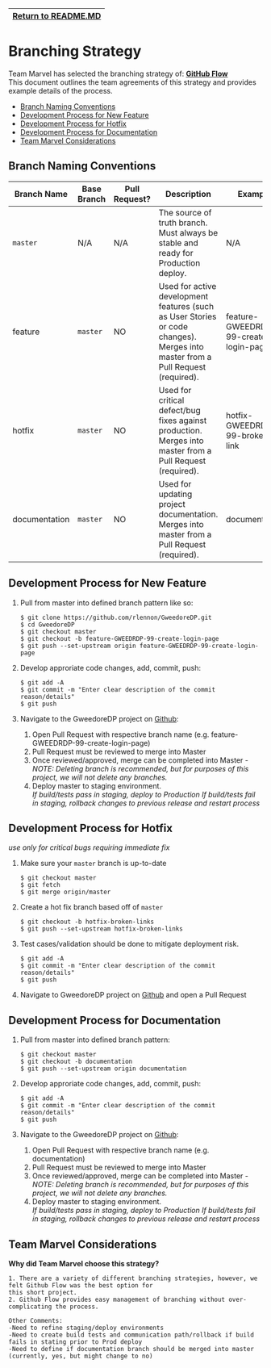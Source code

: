 | [Return to README.MD](./README.md)
| ---------------------------------------------------- |

# Branching Strategy

Team Marvel has selected the branching strategy of:  [**GitHub Flow**](https://guides.github.com/introduction/flow/)  
This document outlines the team agreements of this strategy and provides example details of the process.

- [Branch Naming Conventions](#branch-naming-conventions)
- [Development Process for New Feature](#development-process-for-new-feature)
- [Development Process for Hotfix](#development-process-for-hotfix)
- [Development Process for Documentation](#development-process-for-hotfix)
- [Team Marvel Considerations](#team-marvel-considerations)

## Branch Naming Conventions

| Branch Name | Base Branch | Pull Request? | Description | Example |      
| ------------|------------------------|-------------|-------------|---------|
| `master`    | N/A                    | N/A         | The source of truth branch.  Must always be stable and ready for Production deploy. | N/A
| feature | `master`                          | NO   | Used for active development features (such as User Stories or code changes).  Merges into master from a Pull Request (required). | feature-GWEEDRDP-99-create-login-page
| hotfix | `master`                       | NO    | Used for critical defect/bug fixes against production. Merges into master from a Pull Request (required). | hotfix-GWEEDRDP-99-broken-link
| documentation | `master`                   | NO   | Used for updating project documentation. Merges into master from a Pull Request (required). | documentation

## Development Process for New Feature

1. Pull from master into defined branch pattern like so:
   ```
   $ git clone https://github.com/rlennon/GweedoreDP.git
   $ cd GweedoreDP
   $ git checkout master
   $ git checkout -b feature-GWEEDRDP-99-create-login-page
   $ git push --set-upstream origin feature-GWEEDRDP-99-create-login-page
   ```

2. Develop approriate code changes, add, commit, push:
   ```
   $ git add -A
   $ git commit -m "Enter clear description of the commit reason/details"
   $ git push
   ```

3. Navigate to the GweedoreDP project on [Github](https://github.com/rlennon/GweedoreDP):
   1. Open Pull Request with respective branch name (e.g. feature-GWEEDRDP-99-create-login-page)
   2. Pull Request must be reviewed to merge into Master
   3. Once reviewed/approved, merge can be completed into Master
      -*NOTE:  Deleting branch is recommended, but for purposes of this project, we will not delete any branches.*
   4. Deploy master to staging environment.  
      *If build/tests pass in staging, deploy to Production
       If build/tests fail in staging, rollback changes to previous release and restart process*  
   
## Development Process for Hotfix
*use only for critical bugs requiring immediate fix*

1. Make sure your `master` branch is up-to-date

   ```
   $ git checkout master
   $ git fetch
   $ git merge origin/master
   ```

2. Create a hot fix branch based off of `master`

   ```
   $ git checkout -b hotfix-broken-links
   $ git push --set-upstream hotfix-broken-links
   ```

3. Test cases/validation should be done to mitigate deployment risk.  
   ```
   $ git add -A
   $ git commit -m "Enter clear description of the commit reason/details"
   $ git push
   ```

4. Navigate to GweedoreDP project on [Github](https://github.com/rlennon/GweedoreDP) and open a Pull Request

## Development Process for Documentation

1. Pull from master into defined branch pattern:
   ```
   $ git checkout master
   $ git checkout -b documentation
   $ git push --set-upstream origin documentation
   ```

2. Develop approriate code changes, add, commit, push:
   ```
   $ git add -A
   $ git commit -m "Enter clear description of the commit reason/details"
   $ git push
   ```

3. Navigate to the GweedoreDP project on [Github](https://github.com/rlennon/GweedoreDP):
   1. Open Pull Request with respective branch name (e.g. documentation)
   2. Pull Request must be reviewed to merge into Master
   3. Once reviewed/approved, merge can be completed into Master
      -*NOTE:  Deleting branch is recommended, but for purposes of this project, we will not delete any branches.*
   4. Deploy master to staging environment.  
      *If build/tests pass in staging, deploy to Production
       If build/tests fail in staging, rollback changes to previous release and restart process*  
   
## Team Marvel Considerations
**Why did Team Marvel choose this strategy?**  
```
1. There are a variety of different branching strategies, however, we felt Github Flow was the best option for  
this short project.
2. Github Flow provides easy management of branching without over-complicating the process.

Other Comments:   
-Need to refine staging/deploy environments
-Need to create build tests and communication path/rollback if build fails in stating prior to Prod deploy
-Need to define if documentation branch should be merged into master (currently, yes, but might change to no)
```
